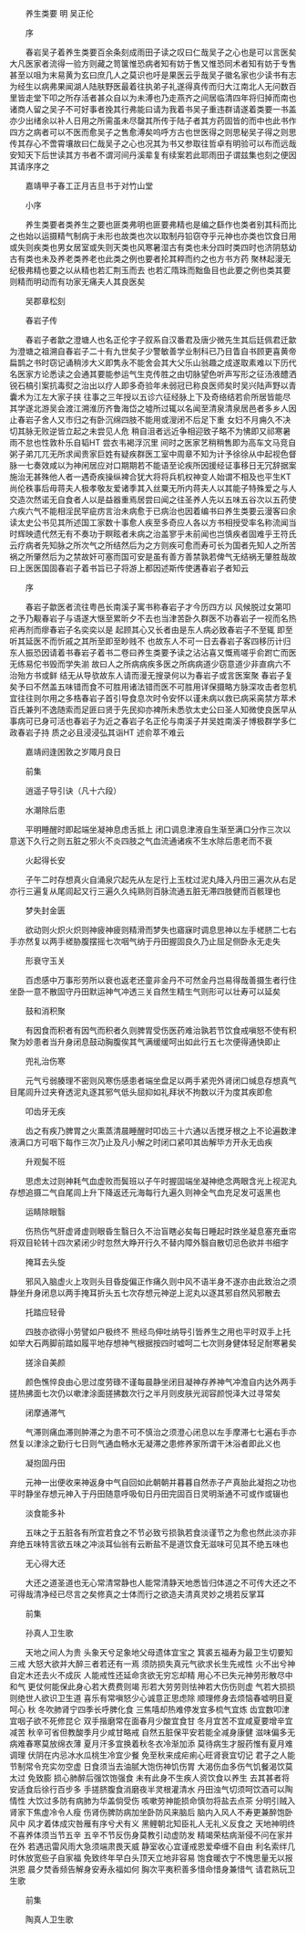 <!-- { "loadSidebar": true } -->


　　养生类要 明 吴正伦

　　序

　　春岩吴子着养生类要百余条刻成雨田子读之叹曰仁哉吴子之心也是可以言医矣大凡医家者流得一验方则藏之笥箧惟恐病者知有妨于售又惟恐同术者知有妨于专售甚至以咀为末易黄为玄曰庶几人之莫识也吁是果医云乎哉吴子徽名家也少读书有志为经生以病弗果闻湖人陆肤野医最着往执弟子礼遂得真传而归大江南北人无问数百里皆走堂下叩之所存活者甚众自以为未溥也乃走燕齐之间居临清四年将归掉而南也诸商人留之吴子不可好事者挽其行弗能曰请为我着书吴子重违群请遂着类要一书盖亦少出绪余以补人日用之所需虽未尽罄其所传于陆子者其方药固皆的而中也此书作四方之病者可以不医而愈吴子之售愈溥矣呜呼方古也世医得之则思秘吴子得之则思传其存心不啻霄壤故曰仁哉吴子之心也况其为书又参取往哲卓有明验可以布而远哉安知天下后世读其方书者不谓河间丹溪辈复有续案若此耶雨田子谓兹集也刻之便因其请序序之

　　嘉靖甲子春工正月吉旦书于对竹山堂

　　小序

　　养生类要者类养生之要也匪类弗明也匪要弗精也是编之繇作也类者别其科而比之也始以运摄精气制病于未形也故类也次以取制丹铅窃夺乎元神也亦类也饮食日用或失则疾类也男女居室或失则天类也风寒暑湿古有类也未分四时类四时也济阴慈幼古有类也未及养老类养老也此类之例也要者抡其粹而约之也方书方药 聚林起漫无纪极弗精也要之以从精也若汇荆玉而去 也若汇隋珠而黜鱼目也此要之例也类其要则精而明动而有功家无痛夫人其良医矣

　　吴郡章松刻

　　春岩子传

　　春岩子者歙之澄塘人也名正伦字子叙系自汉番君及唐少微先生其后廷佩君迁歙为澄塘之祖溯自春岩子二十有九世矣子少警敏善学业制科已乃目眚自书顾更喜黄帝扁鹊之书时窃记诵稍涉大义即隽永不能舍会其大父乐山翁趣之成遂取素难以下历代名医家方论悉读之会通其要能参运气生克传胜之由切脉望色听声写形之征汤液醴洒锐石槁引案抗毒熨之治出以疗人即多奇验年未弱冠已称良医师矣时吴兴陆声野以青囊术为江左大家子挟 往事之三年授以五诊六征经脉上下及奇络结若俞所居皆能尽其学遂北游吴会渡江溯淮历齐鲁海岱之墟所过辄以名闻至清泉清泉居邑者多乡人因止春岩子舍人又市归之有卧沉绵四肢不能用或溲闭不后足下重 女妇不月痈久不决切其脉无败逆皆立起之未尝见人危 稍自沮者远近争相迎致子略不为怫即又祁寒暑雨不怠也性敦朴乐自韬HT 尝衣韦褐浮沉里 间时之医家艺稍稍售即为高车文马竞自 粥子弟兀兀无所求闻贵家巨姓有疑疾群医工室中周章不知为计予徐徐从中起视色督脉一七奏效咸以为神闲居应对口期期若不能语至论疾所因援经证事移日无冗辞据案施治无甚殊他人者一遇奇疾操纵裨合犹大将将兵机权神变人始谓不相及也平生KT 尚伦秩事后毋蒋夫人极孝敬友爱诸季其入丝粟无所内蒋夫人以其能子特殊爱之与人交造次然诺无自食者人以是益器重焉居尝曰闻之往圣养人先以五味五谷次以五药使六疾六气不能相淫民罕疵疠言治未病愈于已病治也因着编书曰养生类要云漫客曰余读太史公书见其所述国工家数十事愈人疾至多奇应人各以方书相授受率名称流闻当时辉映遗代然无有不奏功于瞑眩者未病之治盖寥乎未前闻也岂慎疾者固难乎王符氏云疗病者先知脉之所次气之所结然后为之方则疾可愈而寿可长为国者先知人之所苦祸之所肇然后为之禁故奸可塞而国可安是虽有善方善禁孰若俾气无结祸无肇胜哉故曰上医医国固春岩子着书旨已子将游上都因述斯传使遘春岩子者知云

　　序

　　春岩子歙医者流往粤邑长南溪子寓书称春岩子才今历四方以 风候脱过女第叩之予乃觏春岩子与语遂大惬至累昕夕不去也当津苦卧久群医不功春岩子一视而名热疟再剂而瘳春岩子名奕奕以是 起顾其心又长者由是东人病必致春岩子不至辄 即至听其延医不而忻戚之其所至即至眇贱不 也故东人不可一日去春岩子客四移历计归东人振恐因请着书春岩子着书二卷曰养生类要予读之沾沾喜又慨焉嗟乎俞跗亡而医无练易佗书毁而学失湔 故曰人之所病病疾多医之所病病道少窃意道少非直病六不治殆方书或鲜 结无从导欤故东人请而漫无搜录何以为春岩子或言医案聚 春岩子复矣予曰不然盖五味错而食不可胜用诸法错而医不可胜用详保摄略方脉深攻击者忽机宜往往则尔用之多梏春岩子首引导食息次时令安怀以谨未病以救已病采脔禁方萃术百氏兼列不逸随索而足匪曰贤于先民抑亦裨所未悉欤太史公曰圣人知微使良医早从事病可已身可活也春岩子为近之春岩子名正伦与南溪子并吴姓南溪子博极群学多仁政春岩子持 质之必且浸浸弘其诣HT 述俞萃不难云

　　嘉靖阏逢困敦之岁陬月良日

　　前集

　　逍遥子导引诀（凡十六段）

　　水潮除后患

　　平明睡醒时即起端坐凝神息虑舌抵上 闭口调息津液自生渐至满口分作三次以意送下久行之则五脏之邪火不炎四肢之气血流通诸疾不生水除后患老而不衰

　　火起得长安

　　子午二时存想真火自涌泉穴起先从左足行上玉枕过泥丸降入丹田三遍次从右足亦行三遍复从尾闾起又行三遍久久纯熟则百脉流通五脏无滞四肢健而百骸理也

　　梦失封金匮

　　欲动则火炽火炽则神疲神疲则精滑而梦失也寤寐时调息思神以左手槎脐二七右手亦然复以两手槎胁腹摆摇七次咽气纳于丹田握固良久乃止屈足侧卧永无走失

　　形衰守玉关

　　百虑感中万事形劳所以衰也返老还童非金丹不可然金丹岂易得哉善摄生者行住坐卧一意不散固守丹田默运神气冲透三关自然生精生气则形可以壮寿可以延矣

　　鼓和消积聚

　　有因食而积者有因气而积者久则脾胃受伤医药难治孰若节饮食戒嗔怒不使有积聚为妙患者当升身闭息鼓动胸腹俟其气满缓缓呵出如此行五七次便得通快即止

　　兜礼治伤寒

　　元气亏弱腠理不密则风寒伤感患者端坐盘足以两手紧兜外肾闭口缄息存想真气目尾闾升过夹脊透泥丸逐其邪气低头屈抑如礼拜状不拘数以汗为度其疾即愈

　　叩齿牙无疾

　　齿之有疾乃脾胃之火熏蒸清晨睡醒时叩齿三十六通以舌搅牙根之上不论遍数津液满口方可咽下每作三次乃止及凡小解之时闭口紧叩其齿解毕方开永无齿疾

　　升观鬓不班

　　思虑太过则神耗气血虚败而鬓班以子午时握固端坐凝神绝念两眼含光上视泥丸存想追摄二气自尾闾上升下降返还元海每行九遍久则神全气血充足发可返黑也

　　运睛除眼翳

　　伤热伤气肝虚肾虚则眼昏生翳日久不治盲瞎必矣每日睡起时跌坐凝息塞充垂帘将双目轮转十四次紧闭少时忽然大睁开行久不替内障外翳自散切忌色欲并书细字

　　掩耳去头旋

　　邪风入脑虚火上攻则头目昏旋偏正作痛久则中风不语半身不遂亦由此致治之须静坐升身闭息以两手掩耳折头五七次存想元神逆上泥丸以逐其邪自然风邪散去

　　托踏应轻骨

　　四肢亦欲得小劳譬如户极终不 熊经鸟伸吐纳导引皆养生之用也平时双手上托如举大石两脚前踏如履平地存想神气根据按四时嘘呵二七次则身健体轻足耐寒暑矣

　　搓涂自美颜

　　颜色憔悴良由心思过度劳碌不谨每晨静坐闭目凝神存养神气冲澹自内达外两手搓热拂面七次仍以嗽津涂面搓拂数次行之半月则皮肤光润容颜悦泽大过寻常矣

　　闭摩通滞气

　　气滞则痛血滞则肿滞之为患不可不慎治之须澄心闭息以左手摩滞七七遍右手亦然复以津涂之勤行七日则气通血畅水无凝滞之患修养家所谓干沐浴者即此义也

　　凝抱固丹田

　　元神一出便收来神返身中气自回如此朝朝并暮暮自然赤子产真胎此凝抱之功也平时静坐存想元神入于丹田随意呼吸旬日丹田完固百日灵明渐通不可或作或辍也

　　淡食能多补

　　五味之于五脏各有所宜若食之不节必致亏损孰若食淡谨节之为愈也然此淡亦非弃绝五味特言欲五味之冲淡耳仙翁有云断盐不是道饮食无滋味可见其不绝五味也

　　无心得大还

　　大还之道圣道也无心常清常静也人能常清静天地悉皆归体道之不可传大还之不可得哉清净经已尽言之矣修真之士体而行之欲造夫清真灵妙之境若反掌耳

　　前集

　　孙真人卫生歌

　　天地之间人为贵 头象天兮足象地父母遗体宜宝之 箕裘五福寿为最卫生切要知三戒 大怒大欲并大醉三者若还有一焉 须防损失真元气欲求长生先戒性 火不出兮神自定木还去火不成灰 人能戒性还延命贪欲无穷忘却精 用心不已失元神劳形散尽中和气 更仗何能保此身心若大费费则竭 形若大劳劳则怯神若大伤伤则虚 气若大损损则绝世人欲识卫生道 喜乐有常嗔怒少心诚意正思虑除 顺理修身去烦恼春嘘明目夏呵心 秋 冬吹肺肾宁四季长呼脾化食 三焦嘻却热难停发宜多梳气宜炼 齿宜数叩津宜咽子欲不死修昆仑 双手揩磨常在面春月少酸宜食甘 冬月宜苦不宜咸夏要增辛宜减苦 秋辛可省但教酸季月少咸甘略戒 自然五脏保平安若能全减身康健 滋味偏多无病难春寒莫放绵衣薄 夏月汗多宜换着秋冬衣冷渐加添 莫待病生才服药惟有夏月难调理 伏阴在内忌冰水瓜桃生冷宜少餐 免至秋来成疟痢心旺肾衰宜切记 君子之人能节制常令充实勿空虚 日食须当去油腻大饱伤神饥伤胃 大渴伤血多伤气饥餐渴饮莫太过 免致膨 损心肺醉后强饮饱强食 未有此身不生疾人资饮食以养生 去其甚者将安适食后徐行百步多 手搓脐腹食消磨夜半灵根灌清水 丹田浊气切须呵饮酒可以陶情性 大饮过多防有病肺为华盖倘受伤 咳嗽劳神能损命慎勿将盐去点茶 分明引贼入肾家下焦虚冷令人瘦 伤肾伤脾防病加坐卧防风来脑后 脑内入风人不寿更兼醉饱卧风中 风才着体成灾咎雁有序兮犬有义 黑鲤朝北知臣礼人无礼义反食之 天地神明终不喜养体须当节五辛 五辛不节反伤身莫教引动虚防发 精竭荣枯病渐侵不问在家并在外 若遇迅雷风雨大急须端肃畏天威 静室收心宜谨戒恩爱牵缠不自由 利名索绊几时休放宽些子自家福 免致终年早白头顶天立地非容易 饱食暖衣宁不愧思量无以报洪恩 晨夕焚香频告解身安寿永福如何 胸次平夷积善多惜命惜身兼惜气 请君熟玩卫生歌

　　前集

　　陶真人卫生歌

